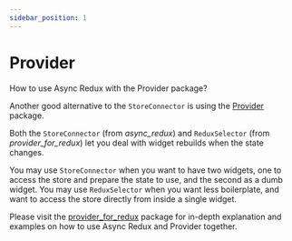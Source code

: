 ```yaml
---
sidebar_position: 1
---
```


# Provider

How to use Async Redux with the Provider package?

Another good alternative to the `StoreConnector` is using
the [Provider](https://pub.dev/packages/provider)
package.

Both the `StoreConnector` (from *async_redux*) and `ReduxSelector` (from *provider_for_redux*)
let you deal with widget rebuilds when the state changes.

You may use `StoreConnector` when you want to have two widgets, one to access the store and prepare
the state to use, and the second as a dumb widget. You may use `ReduxSelector` when you want less
boilerplate, and want to access the store directly from inside a single widget.

Please visit the [provider_for_redux](https://pub.dev/packages/provider_for_redux)
package for in-depth explanation and examples on how to use Async Redux and Provider together.
